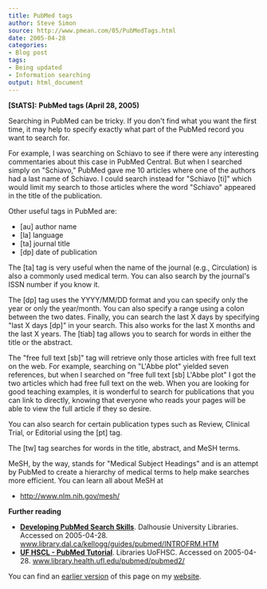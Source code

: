 ```yaml
---
title: PubMed tags
author: Steve Simon
source: http://www.pmean.com/05/PubMedTags.html
date: 2005-04-28
categories:
- Blog post
tags:
- Being updated
- Information searching
output: html_document
---
```

**[StATS]:** **PubMed tags (April 28, 2005)**

Searching in PubMed can be tricky. If you don't find what you want the
first time, it may help to specify exactly what part of the PubMed
record you want to search for.

For example, I was searching on Schiavo to see if there were any
interesting commentaries about this case in PubMed Central. But when I
searched simply on "Schiavo," PubMed gave me 10 articles where one of
the authors had a last name of Schiavo. I could search instead for
"Schiavo [ti]" which would limit my search to those articles where
the word "Schiavo" appeared in the title of the publication.

Other useful tags in PubMed are:

-   [au] author name
-   [la] language
-   [ta] journal title
-   [dp] date of publication

The [ta] tag is very useful when the name of the journal (e.g.,
Circulation) is also a commonly used medical term. You can also search
by the journal's ISSN number if you know it.

The [dp] tag uses the YYYY/MM/DD format and you can specify only the
year or only the year/month. You can also specify a range using a colon
between the two dates. Finally, you can search the last X days by
specifying "last X days [dp]" in your search. This also works for
the last X months and the last X years. The [tiab] tag allows you to
search for words in either the title or the abstract.

The "free full text [sb]" tag will retrieve only those articles with
free full text on the web. For example, searching on "L'Abbe plot"
yielded seven references, but when I searched on "free full text [sb]
L'Abbe plot" I got the two articles which had free full text on the
web. When you are looking for good teaching examples, it is wonderful to
search for publications that you can link to directly, knowing that
everyone who reads your pages will be able to view the full article if
they so desire.

You can also search for certain publication types such as Review,
Clinical Trial, or Editorial using the [pt] tag.

The [tw] tag searches for words in the title, abstract, and MeSH
terms.

MeSH, by the way, stands for "Medical Subject Headings" and is an
attempt by PubMed to create a hierarchy of medical terms to help make
searches more efficient. You can learn all about MeSH at

-   <http://www.nlm.nih.gov/mesh/>

**Further reading**

-   **[Developing PubMed Search
    Skills](http://www.library.dal.ca/kellogg/guides/pubmed/INTROFRM.HTM%20)**.
    Dalhousie University Libraries. Accessed on 2005-04-28.
    www.library.dal.ca/kellogg/guides/pubmed/INTROFRM.HTM
-   **[UF HSCL - PubMed
    Tutorial](http://www.library.health.ufl.edu/pubmed/pubmed2/%20)**.
    Libraries UoFHSC. Accessed on 2005-04-28.
    www.library.health.ufl.edu/pubmed/pubmed2/

You can find an [earlier version][sim1] of this page on my [website][sim2].

[sim1]: http://www.pmean.com/05/PubMedTags.html
[sim2]: http://www.pmean.com

